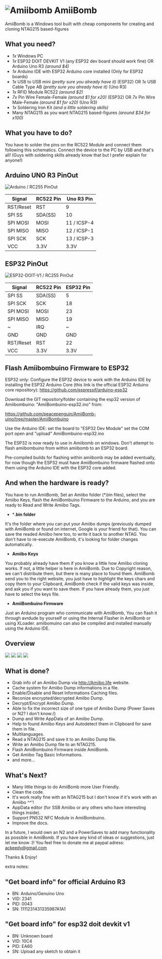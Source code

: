 # **![Amiibomb](https://github.com/peacepenguin/AmiiBomb-uino/blob/master/logo.png) AmiiBomb**

AmiiBomb is a Windows tool built with cheap components for creating and cloning NTAG215 based-figures

## What you need?

- *1x* Windows PC
- *1x* ESP32 DOIT DEVKIT V1 (any ESP32 dev board should work fine)
   OR Arduino Uno R3 *(around $4)*
- *1x* Arduino IDE with ESP32 Arduino core installed (Only for ESP32 boards)
- *1x* USB to USB mini *(pretty sure you already have it)* (ESP32)
   OR *1x* USB Cable Type AB *(pretty sure you already have it)* (Uno R3)
- *1x* RFID Module RC522 *(around $2)*
- *7x* Pin Wire Female-Female *(around $1 for x20)* (ESP32)
   OR *7x* Pin Wire Male-Female *(around $1 for x20)* (Uno R3)
- *1x* Soldering Iron Kit *(and a little soldering skills)*
- Many NTAG215 as you want NTAG215 based-figures *(around $34 for x100)*



## What you have to do?

You have to solder the pins on the RC522 Module and connect them following this schematics. Connect the device to the PC by USB and that's all! (Guys with soldering skills already know that but I prefer explain for anyone!)


## Arduino UNO R3 PinOut
![Arduino / RC255 PinOut](https://github.com/peacepenguin/AmiiBomb-uino/blob/master/arduino-uno-r3--rfid-rc522.png)

Signal    | RC522 Pin | Uno R3 Pin
--------- | --------- | -----------
RST/Reset | RST       | 9
SPI SS    | SDA(SS)   | 10
SPI MOSI  | MOSI      | 11 / ICSP-4 
SPI MISO  | MISO      | 12 / ICSP-1 
SPI SCK   | SCK       | 13 / ICSP-3 
VCC       | 3.3V      | 3.3V

## ESP32 PinOut
![ESP32-DOIT-V1 / RC255 PinOut](https://github.com/peacepenguin/AmiiBomb-uino/blob/master/esp32-doit-devkit-v1--rfid-rc522.PNG)

Signal    | RC522 Pin | ESP32 Pin
--------- | --------- | -----------
SPI SS    | SDA(SS)   | 5
SPI SCK   | SCK       | 18
SPI MOSI  | MOSI      | 23
SPI MISO  | MISO      | 19
~         | IRQ       | ~
GND       | GND       | GND
RST/Reset | RST       | 22
VCC       | 3.3V      | 3.3V


## Flash Amiibombuino Firmware to ESP32

ESP32 only: Configure the ESP32 device to work with the Arduino IDE by installing the ESP32 Arduino Core
(this link is the official ESP32 Arduino core repository):
https://github.com/espressif/arduino-esp32

Download the GIT repository/folder containing the esp32 version of Amiibombuino: "AmiiBombuino-esp32.ino" from:

https://github.com/peacepenguin/AmiiBomb-uino/tree/master/AmiiBombuino

Use the Arduino IDE:
set the board to "ESP32 Dev Module"
set the COM port
open and "upload" AmiiBombuino-esp32.ino

The ESP32 is now ready to use in Amiibomb on windows. Don't attempt to flash amiibombuino from within amiibomb to an ESP32 board. 

Pre-compiled builds for flashing within amiibomb may be added eventually, for now though the ESP32 must have AmiiBombuino firmware flashed onto them using the Arduino IDE with the ESP32 core added.


## And when the hardware is ready?
 
You have to run AmiiBomb, Set an Amiibo folder (*.bin files), select the Amiibo Keys, flash the AmiiBombuino Firmware to the Arduino, and you are ready to Read and Write Amiibo Tags.


 - ***.bin folder**

It's the folder where you can put your Amiibo dumps (previously dumped with AmiiBomb or found on internet, Google is your friend for that).
You can save the readed Amiibo here too, to write it back to another NTAG. You don't have to re-execute AmiiBomb, it's looking for folder changes automatically.

 - **Amiibo Keys**

You probably already have them if you know a little how Amiibo cloning works. If not, a little helper is here in AmiiBomb. Due to Copyright reason, we can't distribute them, but there is many place to found them. AmiiBomb send you to the right website, you just have to highlight the keys chars and copy them to your Clipboard, AmiiBomb check if the valid keys was inside, and ask you if you want to save them. If you have already them, you just have to select the keys file.

 - **AmiiBombuino Firmware**

Just an Arduino program who communicate with AmiiBomb, You can flash it through avrdude by yourself or using the Internal Flasher in AmiiBomb or using XLoader. amiibomuino can also be compiled and installed manually using the Arduino IDE.

## Overview

![](http://i68.tinypic.com/dwe7g6.png) 
![](http://i67.tinypic.com/4sjvd3.png) 
![](http://i66.tinypic.com/21mtao8.jpg) 
![](http://i66.tinypic.com/1z6z0o1.png) 

## What is done?
- Grab info of an Amiibo Dump via http://Amiibo.life website.
- Cache system for Amiibo Dump informations in a file.
- Enable/Disable and Reset Informations Caching files.
- Reconize encrypted/decrypted Amiibo Dump.
- Decrypt/Encrypt Amiibo Dump.
- Able to fix the incorrect size of one type of Amiibo Dump (Power Saves or N2? I don't know:/)
- Dump and Write AppData of an Amiibo Dump.
- Help to found Amiibo Keys and Autodetect them in Clipboard for save them in file.
- Multilanguages.
- Read a NTAG215 and save it to an Amiibo Dump file.
- Write an Amiibo Dump file to an NTAG215.
- Flash AmiiBombuino Firmware inside AmiiBomb.
- Get Amiibo Tag Basic Informations.
- and more...

## What's Next?
- Many little things to do AmiiBomb more User Friendly.
- Clean the code.
- It's work really fine with an NTAG215 but I don't know if it's work with an Amiibo ^^'!
- AppData editor (for SSB Amiibo or any others who have interesting things inside).
- Support PN532 NFC Module in AmiiBombuino.
- Improve the docs.

In a future, I would own an N2 and a PowerSaves to add many functionality as possible in AmiiBomb. If you have any kind of ideas or suggestions, just let me know :)! You feel free to donate me at paypal adress: ackeedy@gmail.com

Thanks & Enjoy!

extra notes:

## "Get board info" for official Arduino R3
- BN: Arduino/Genuino Uno
- VID: 2341
- PID: 0043
- SN: 1111231431335987A1A1

## "Get board info" for esp32 doit devkit v1
- BN: Unknown board
- VID: 10C4
- PID: EA60
- SN: Upload any sketch to obtain it


